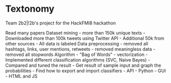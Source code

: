 # Textonomy
Team 2b2|!2b's project for the HackFMI8 hackathon

Read many papers
Dataset mining - more than 150k unique texts
	- Downloaded more than 100k tweets using Twitter API
	- Additional 50k from other sources
	- All data is labeled
Data preprocessing
	- removed all hashtags, links, user mentions, retweets
	- removed meaningless data
	- removed all stopwords
Algorithm
	- "Bag of Words" - vectorization
	- Implemented different classification algorithms (SVC, Naive Bayes)
	- Compared and tuned the result
	- Get result of sample input and graph the probabilities
	- Find how to export and import classifiers
	- API - Python
	- GUI - HTML and JS
